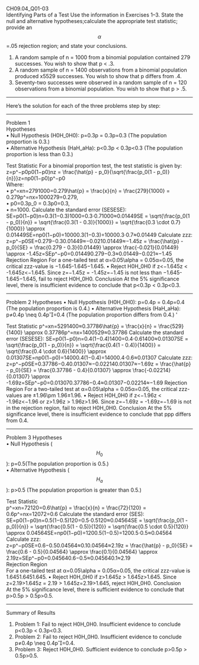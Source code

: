 CH09.04_Q01-03  
Identifying Parts of a Test Use the information in Exercises 1–3. State the null and alternative hypotheses;calculate the appropriate test statistic; provide an $$\alpha$$ =.05 rejection region; and state your conclusions.  
1. A random sample of n = 1000 from a binomial population contained 279 successes. You wish to show that p < .3.  
2. A random sample of n = 1400 observations from a binomial population produced x5529 successes. You wish to show that p differs from .4.  
3. Seventy-two successes were observed in a random sample of n = 120 observations from a binomial population. You wish to show that p > .5.

---
Here’s the solution for each of the three problems step by step:
________________________________________
Problem 1   
Hypotheses  
•	Null Hypothesis (H0H_0H0): p=0.3p = 0.3p=0.3 (The population proportion is 0.3.)  
•	Alternative Hypothesis (HaH_aHa): p<0.3p < 0.3p<0.3 (The population proportion is less than 0.3.)  

Test Statistic
For a binomial proportion test, the test statistic is given by:  
z=p^−p0p0(1−p0)nz = \frac{\hat{p} - p_0}{\sqrt{\frac{p_0(1 - p_0)}{n}}}z=np0(1−p0)p^−p0  
Where:  
•	p^=xn=2791000=0.279\hat{p} = \frac{x}{n} = \frac{279}{1000} = 0.279p^=nx=1000279=0.279,  
•	p0=0.3p_0 = 0.3p0=0.3,  
•	n=1000.
Calculate the standard error (SESESE):
SE=p0(1−p0)n=0.3(1−0.3)1000=0.3⋅0.71000≈0.01449SE = \sqrt{\frac{p_0(1 - p_0)}{n}} = \sqrt{\frac{0.3(1 - 0.3)}{1000}} = \sqrt{\frac{0.3 \cdot 0.7}{1000}} \approx 0.01449SE=np0(1−p0)=10000.3(1−0.3)=10000.3⋅0.7≈0.01449
Calculate zzz:
z=p^−p0SE=0.279−0.30.01449≈−0.0210.01449≈−1.45z = \frac{\hat{p} - p_0}{SE} = \frac{0.279 - 0.3}{0.01449} \approx \frac{-0.021}{0.01449} \approx -1.45z=SEp^−p0=0.014490.279−0.3≈0.01449−0.021≈−1.45
Rejection Region
For a one-tailed test at α=0.05\alpha = 0.05α=0.05, the critical zzz-value is −1.645-1.645−1.645.
•	Reject H0H_0H0 if z<−1.645z < -1.645z<−1.645.
Since z=−1.45z = -1.45z=−1.45 is not less than −1.645-1.645−1.645, fail to reject H0H_0H0.
Conclusion
At the 5% significance level, there is insufficient evidence to conclude that p<0.3p < 0.3p<0.3.
________________________________________
Problem 2 
Hypotheses
•	Null Hypothesis (H0H_0H0): p=0.4p = 0.4p=0.4 (The population proportion is 0.4.)
•	Alternative Hypothesis (HaH_aHa): p≠0.4p \neq 0.4p=0.4 (The population proportion differs from 0.4.)  '

Test Statistic
p^=xn=5291400≈0.37786\hat{p} = \frac{x}{n} = \frac{529}{1400} \approx 0.37786p^=nx=1400529≈0.37786
Calculate the standard error (SESESE):
SE=p0(1−p0)n=0.4(1−0.4)1400=0.4⋅0.61400≈0.01307SE = \sqrt{\frac{p_0(1 - p_0)}{n}} = \sqrt{\frac{0.4(1 - 0.4)}{1400}} = \sqrt{\frac{0.4 \cdot 0.6}{1400}} \approx 0.01307SE=np0(1−p0)=14000.4(1−0.4)=14000.4⋅0.6≈0.01307
Calculate zzz:
z=p^−p0SE=0.37786−0.40.01307≈−0.022140.01307≈−1.69z = \frac{\hat{p} - p_0}{SE} = \frac{0.37786 - 0.4}{0.01307} \approx \frac{-0.02214}{0.01307} \approx -1.69z=SEp^−p0=0.013070.37786−0.4≈0.01307−0.02214≈−1.69
Rejection Region
For a two-tailed test at α=0.05\alpha = 0.05α=0.05, the critical zzz-values are ±1.96\pm 1.96±1.96.
•	Reject H0H_0H0 if z<−1.96z < -1.96z<−1.96 or z>1.96z > 1.96z>1.96.
Since z=−1.69z = -1.69z=−1.69 is not in the rejection region, fail to reject H0H_0H0.
Conclusion
At the 5% significance level, there is insufficient evidence to conclude that ppp differs from 0.4.
________________________________________
Problem 3
Hypotheses  
•	Null Hypothesis ($$H_0$$): p=0.5(The population proportion is 0.5.)  
•	Alternative Hypothesis  ($$H_a$$): p>0.5 (The population proportion is greater than 0.5.)  

Test Statistic  
p^=xn=72120=0.6\hat{p} = \frac{x}{n} = \frac{72}{120} = 0.6p^=nx=12072=0.6
Calculate the standard error (SES):  
SE=p0(1−p0)n=0.5(1−0.5)120=0.5⋅0.5120≈0.04564SE = \sqrt{\frac{p_0(1 - p_0)}{n}} = \sqrt{\frac{0.5(1 - 0.5)}{120}} = \sqrt{\frac{0.5 \cdot 0.5}{120}} \approx 0.04564SE=np0(1−p0)=1200.5(1−0.5)=1200.5⋅0.5≈0.04564  
Calculate zzz:  
z=p^−p0SE=0.6−0.50.04564≈0.10.04564≈2.19z = \frac{\hat{p} - p_0}{SE} = \frac{0.6 - 0.5}{0.04564} \approx \frac{0.1}{0.04564} \approx 2.19z=SEp^−p0=0.045640.6−0.5≈0.045640.1≈2.19  
Rejection Region  
For a one-tailed test at α=0.05\alpha = 0.05α=0.05, the critical zzz-value is 1.6451.6451.645.
•	Reject H0H_0H0 if z>1.645z > 1.645z>1.645.
Since z=2.19>1.645z = 2.19 > 1.645z=2.19>1.645, reject H0H_0H0.
Conclusion  
At the 5% significance level, there is sufficient evidence to conclude that p>0.5p > 0.5p>0.5.
________________________________________
Summary of Results
1.	Problem 1: Fail to reject H0H_0H0. Insufficient evidence to conclude p<0.3p < 0.3p<0.3.
2.	Problem 2: Fail to reject H0H_0H0. Insufficient evidence to conclude p≠0.4p \neq 0.4p=0.4.
3.	Problem 3: Reject H0H_0H0. Sufficient evidence to conclude p>0.5p > 0.5p>0.5.

